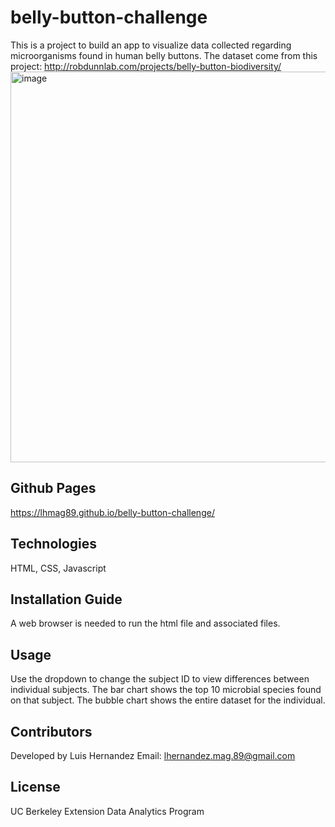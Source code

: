 # belly-button-challenge

This is a project to build an app to visualize data collected regarding microorganisms found in human belly buttons. The dataset come from this project: http://robdunnlab.com/projects/belly-button-biodiversity/
<img width="625" alt="image" src="https://user-images.githubusercontent.com/119267098/227447414-b89e80bb-8cf5-44a0-8e35-f088af415782.png">
## Github Pages
https://lhmag89.github.io/belly-button-challenge/

## Technologies
HTML, CSS, Javascript

## Installation Guide
A web browser is needed to run the html file and associated files.

## Usage
Use the dropdown to change the subject ID to view differences between individual subjects. The bar chart shows the top 10 microbial species found on that subject. The bubble chart shows the entire dataset for the individual.

## Contributors
Developed by Luis Hernandez Email: lhernandez.mag.89@gmail.com

## License
UC Berkeley Extension Data Analytics Program
